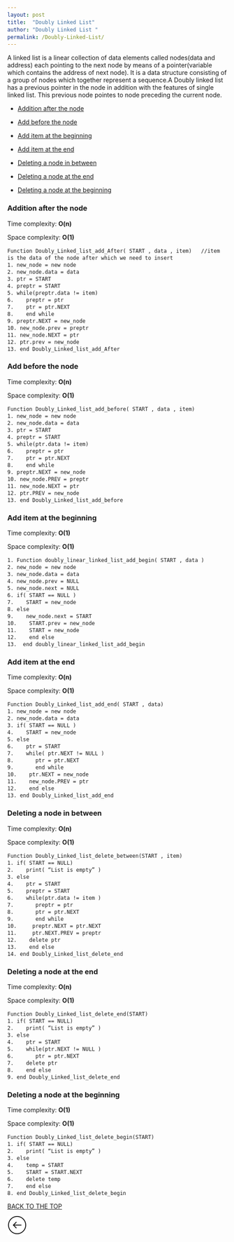```yaml
---
layout: post
title:  "Doubly Linked List"
author: "Doubly Linked List "
permalink: /Doubly-Linked-List/
---
```


A linked list is a linear collection of data elements called nodes(data and address) each pointing to the next node by means of a pointer(variable which contains the address of next node). It is a data structure consisting of a group of nodes which together represent a sequence.A Doubly linked list has a previous pointer in the node in addition with the features of single linked list. This previous node pointes to node preceding the current node.



* [Addition after the node](#addition-after-the-node)

* [Add before the node](#add-before-the-node)

* [Add item at the beginning](#add-item-at-the-beginning)

* [Add item at the end](#add-item-at-the-end)

* [Deleting a node in between](#deleting-a-node-in-between)

* [Deleting a node at the end](#deleting-a-node-at-the-end)

* [Deleting a node at the beginning](#deleting-a-node-at-the-beginning)


### Addition after the node

Time complexity: __O(n)__

Space complexity: __O(1)__


```
Function Doubly_Linked_list_add_After( START , data , item)   //item is the data of the node after which we need to insert
1. new_node = new node
2. new_node.data = data
3. ptr = START
4. preptr = START
5. while(preptr.data != item)
6.    preptr = ptr
7.    ptr = ptr.NEXT
8.    end while
9. preptr.NEXT = new_node
10. new_node.prev = preptr
11. new_node.NEXT = ptr 
12. ptr.prev = new_node
13. end Doubly_Linked_list_add_After

```

### Add before the node

Time complexity: __O(n)__

Space complexity: __O(1)__


```
Function Doubly_Linked_list_add_before( START , data , item) 
1. new_node = new node
2. new_node.data = data
3. ptr = START
4. preptr = START
5. while(ptr.data != item)
6.    preptr = ptr
7.    ptr = ptr.NEXT
8.    end while
9. preptr.NEXT = new_node
10. new_node.PREV = preptr
11. new_node.NEXT = ptr 
12. ptr.PREV = new_node
13. end Doubly_Linked_list_add_before

```

### Add item at the beginning

Time complexity: __O(1)__

Space complexity: __O(1)__


```
1. Function doubly_linear_linked_list_add_begin( START , data )
2. new_node = new node
3. new_node.data = data
4. new_node.prev = NULL
5. new_node.next = NULL
6. if( START == NULL )
7.    START = new_node
8. else
9.    new_node.next = START
10.    START.prev = new_node
11.    START = new_node
12.    end else
13.  end doubly_linear_linked_list_add_begin

```

### Add item at the end

Time complexity: __O(n)__

Space complexity: __O(1)__


```
Function Doubly_Linked_list_add_end( START , data)
1. new_node = new node
2. new_node.data = data
3. if( START == NULL )
4.    START = new_node
5. else
6.    ptr = START
7.    while( ptr.NEXT != NULL )
8.       ptr = ptr.NEXT
9.       end while
10.    ptr.NEXT = new_node
11.    new_node.PREV = ptr
12.    end else
13. end Doubly_Linked_list_add_end

```

### Deleting a node in between

Time complexity: __O(n)__

Space complexity: __O(1)__

```
Function Doubly_Linked_list_delete_between(START , item)
1. if( START == NULL)
2.    print( “List is empty” )
3. else  
4.    ptr = START
5.    preptr = START
6.    while(ptr.data != item )
7.       preptr = ptr
8.       ptr = ptr.NEXT 
9.       end while
10.     preptr.NEXT = ptr.NEXT
11.     ptr.NEXT.PREV = preptr
12.    delete ptr
13.    end else  
14. end Doubly_Linked_list_delete_end

```

### Deleting a node at the end

Time complexity: __O(n)__

Space complexity: __O(1)__

```
Function Doubly_Linked_list_delete_end(START)
1. if( START == NULL)
2.    print( “List is empty” )
3. else  
4.    ptr = START
5.    while(ptr.NEXT != NULL )
6.       ptr = ptr.NEXT 
7.    delete ptr
8.    end else  
9. end Doubly_Linked_list_delete_end

```

### Deleting a node at the beginning

Time complexity: __O(1)__

Space complexity: __O(1)__

```
Function Doubly_Linked_list_delete_begin(START)
1. if( START == NULL)
2.    print( “List is empty” )
3. else  
4.    temp = START
5.    START = START.NEXT
6.    delete temp
7.    end else  
8. end Doubly_Linked_list_delete_begin

```

[BACK TO THE TOP](#top)

[![](/img/back.png)](/Search)
